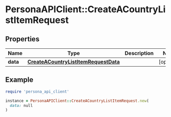 # PersonaAPIClient::CreateACountryListItemRequest

## Properties

| Name | Type | Description | Notes |
| ---- | ---- | ----------- | ----- |
| **data** | [**CreateACountryListItemRequestData**](CreateACountryListItemRequestData.md) |  | [optional] |

## Example

```ruby
require 'persona_api_client'

instance = PersonaAPIClient::CreateACountryListItemRequest.new(
  data: null
)
```

